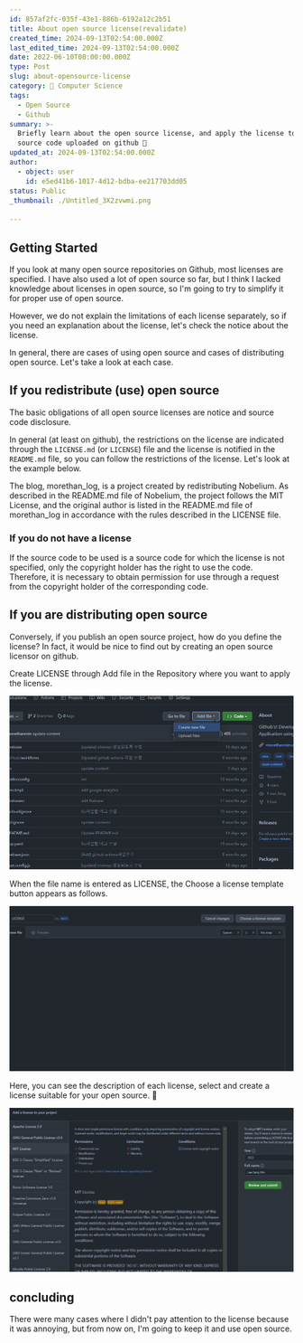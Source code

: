 ```yaml
---
id: 857af2fc-035f-43e1-886b-6192a12c2b51
title: About open source license(revalidate)
created_time: 2024-09-13T02:54:00.000Z
last_edited_time: 2024-09-13T02:54:00.000Z
date: 2022-06-10T00:00:00.000Z
type: Post
slug: about-opensource-license
category: 🤖 Computer Science
tags:
  - Open Source
  - Github
summary: >-
  Briefly learn about the open source license, and apply the license to your
  source code uploaded on github 🙂
updated_at: 2024-09-13T02:54:00.000Z
author:
  - object: user
    id: e5ed41b6-1017-4d12-bdba-ee217703dd05
status: Public
_thumbnail: ./Untitled_3X2zvwmi.png

---
```


## Getting Started

If you look at many open source repositories on Github, most licenses are specified. I have also used a lot of open source so far, but I think I lacked knowledge about licenses in open source, so I'm going to try to simplify it for proper use of open source.

However, we do not explain the limitations of each license separately, so if you need an explanation about the license, let's check the notice about the license.

In general, there are cases of using open source and cases of distributing open source. Let's take a look at each case.

## If you redistribute (use) open source

The basic obligations of all open source licenses are notice and source code disclosure.

In general (at least on github), the restrictions on the license are indicated through the `LICENSE.md` (or `LICENSE`) file and the license is notified in the `README.md` file, so you can follow the restrictions of the license. Let's look at the example below.

The blog, morethan\_log, is a project created by redistributing Nobelium. As described in the README.md file of Nobelium, the project follows the MIT License, and the original author is listed in the README.md file of morethan\_log in accordance with the rules described in the LICENSE file.

### If you do not have a license

If the source code to be used is a source code for which the license is not specified, only the copyright holder has the right to use the code. Therefore, it is necessary to obtain permission for use through a request from the copyright holder of the corresponding code.

## If you are distributing open source

Conversely, if you publish an open source project, how do you define the license? In fact, it would be nice to find out by creating an open source licensor on github.

Create LICENSE through Add file in the Repository where you want to apply the license.

![](./Untitled_3X2zvwmi.png)

When the file name is entered as LICENSE, the Choose a license template button appears as follows.

![](./Untitled_YIzTPnXk.png)

Here, you can see the description of each license, select and create a license suitable for your open source. 🙂

![](./Untitled_5DmochrA.png)

## **concluding**

There were many cases where I didn't pay attention to the license because it was annoying, but from now on, I'm going to keep it and use open source.
